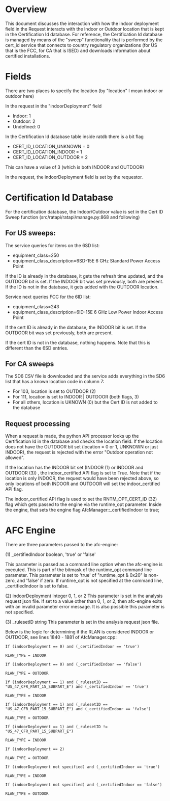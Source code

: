 # Overview

This document discusses the interaction with how the indoor deployment field in the Request interacts with the Indoor or Outdoor location that is kept in the Certification Id database.  For reference, the Certification Id database is managed by means of the "sweep" functionality that is performed by the cert_id service that connects to country regulatory organizations (for US that is the FCC, for CA that is ISED) and downloads information about certified installations.

# Fields
There are two places to specify the location (by "location" I mean indoor or outdoor here)

In the request in the "indoorDeployment" field

* Indoor: 1
* Outdoor: 2
* Undefined: 0

In the Certification Id database table inside ratdb there is a bit flag

* CERT_ID_LOCATION_UNKNOWN = 0
* CERT_ID_LOCATION_INDOOR = 1
* CERT_ID_LOCATION_OUTDOOR = 2

This can have a value of 3 (which is both INDOOR and OUTDOOR)
 
In the request, the indoorDeployment field is set by the requestor.
 
# Certification Id Database

For the certification database, the Indoor/Outdoor value is set in the Cert ID Sweep function (src/ratapi/ratapi/manage.py:868 and following)
 
## For US sweeps:
The service queries for items on the 6SD list:

* equipment_class=250
* equipment_class_description=6SD-15E 6 GHz Standard Power Access Point
 
If the ID is already in the database, it gets the refresh time updated, and the OUTDOOR bit is set. If the INDOOR bit was set previously, both are present.
If the ID is not in the database, it gets added with the OUTDOOR location.
 
Service next queries FCC for the 6ID list:

 * equipment_class=243
 * equipment_class_description=6ID-15E 6 GHz Low Power Indoor Access Point
 
If the cert ID is already in the database, the INDOOR bit is set.   If the OUTDOOR bit was set previously, both are present.
 
If the cert ID is not in the database, nothing happens. Note that this is different than the 6SD entries.
 
## For CA sweeps
The SD6 CSV file is downloaded and the service adds everything in the SD6 list that has a known location code in column 7:

 * For 103, location is set to OUTDOOR (2)
 * For 111, location  is set to INDOOR | OUTDOOR (both flags, 3)
 * For all others, location is UKNOWN (0) but the Cert ID is not added to the database
 
## Request processing
 
When a request is made, the python API processor looks up the Certification Id in the database and checks the location field.
If the location does not have the  OUTDOOR bit set (location = 0 or 1, UNKNOWN or just INDOOR), the request is rejected with the error "Outdoor operation not allowed".
 
If the location has the INDOOR bit set  (INDOOR (1) or INDOOR and OUTDOOR (3)) , the indoor_certified API flag is set to True.  Note that if the location is only INDOOR, the request would have been rejected above, so only locations of both INDOOR and OUTDOOR will set the indoor_certified API flag.
 
The indoor_certified API flag is used to set the RNTM_OPT_CERT_ID (32) flag which gets passed to the engine via the runtime_opt parameter. Inside the engine, that sets the engine flag AfcManager::_certifiedIndoor to true;
 
# AFC Engine

There are three parameters passed to the afc-engine:
 
(1) _certifiedIndoor  boolean, 'true' or 'false'

This parameter is passed as a command line option when the afc-engine is executed.  This is part of the bitmask of the runtime_opt command line parameter.  This parameter is set to 'true' of "runtime_opt & 0x20" is non-zero, and 'false' if zero.  If runtime_opt is not specified at the command line, _certifiedIndoor is set to false.
 
(2) indoorDeployment  integer 0, 1, or 2 This parameter is set in the analysis request json file.  If set to a value other than 0, 1, or 2, then afc-engine exits with an invalid parameter error message.  It is also possible this parameter is not specified.
 
(3) _rulesetID string This parameter is set in the analysis request json file.
 
 
Below is the logic for determining if the RLAN is considered INDOOR or OUTDOOR, see lines 1840 - 1881 of AfcManager.cpp:
 
    If (indoorDeployment == 0) and (_certifiedIndoor == 'true')

    RLAN_TYPE = INDOOR
    
    If (indoorDeployment == 0) and (_certifiedIndoor == 'false')

    RLAN_TYPE = OUTDOOR
    
    If (indoorDeployment == 1) and (_rulesetID == "US_47_CFR_PART_15_SUBPART_E") and (_certifiedIndoor == 'true')

    RLAN_TYPE = INDOOR
    
    If (indoorDeployment == 1) and (_rulesetID == "US_47_CFR_PART_15_SUBPART_E") and (_certifiedIndoor == 'false')

    RLAN_TYPE = OUTDOOR
    
    If (indoorDeployment == 1) and (_rulesetID != "US_47_CFR_PART_15_SUBPART_E") 

    RLAN_TYPE = INDOOR
    
    If (indoorDeployment == 2) 

    RLAN_TYPE = OUTDOOR
    
    If (indoorDeployment not specified) and (_certifiedIndoor == 'true')

    RLAN_TYPE = INDOOR
    
    If (indoorDeployment not specified) and (_certifiedIndoor == 'false')

    RLAN_TYPE = OUTDOOR

 
 

	
 
	
 
	
 
 
 